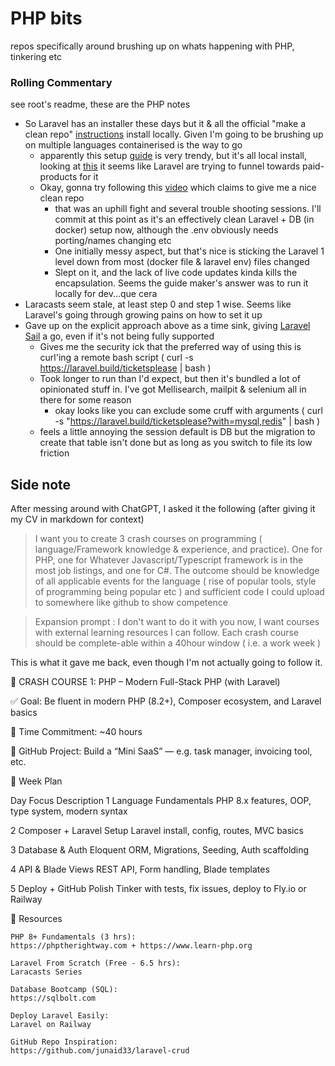 # PHP bits

repos specifically around brushing up on whats happening with PHP, tinkering etc

### Rolling Commentary

see root's readme, these are the PHP notes

* So Laravel has an installer these days but it & all the official "make a clean repo" [instructions](https://laravel.com/docs/12.x#creating-a-laravel-project) install locally. Given I'm going to be brushing up on multiple languages containerised is the way to go
    * apparently this setup [guide](php.new) is very trendy, but it's all local install, looking at [this](https://www.reddit.com/r/laravel/comments/1jd6fh5/laravel_12_sail_docs_removed/) it seems like Laravel are trying to funnel towards paid-products for it
    * Okay, gonna try following this [video](https://www.youtube.com/watch?v=1aDuaPhJT8E) which claims to give me a nice clean repo
        * that was an uphill fight and several trouble shooting sessions. I'll commit at this point as it's an effectively clean Laravel + DB (in docker) setup now, although the .env obviously needs porting/names changing etc
        * One initially messy aspect, but that's nice is sticking the Laravel 1 level down from most (docker file & laravel env) files changed
        * Slept on it, and the lack of live code updates kinda kills the encapsulation. Seems the guide maker's answer was to run it locally for dev...que cera
* Laracasts seem stale, at least step 0 and step 1 wise. Seems like Laravel's going through growing pains on how to set it up
* Gave up on the explicit approach above as a time sink, giving [Laravel Sail](https://laravel.com/docs/12.x/sail) a go, even if it's not being fully supported
    * Gives me the security ick that the preferred way of using this is curl'ing a remote bash script ( curl -s https://laravel.build/ticketsplease | bash )
    * Took longer to run than I'd expect, but then it's bundled a lot of opinionated stuff in. I've got Mellisearch, mailpit & selenium all in there for some reason
        * okay looks like you can exclude some cruff with arguments ( curl -s "https://laravel.build/ticketsplease?with=mysql,redis" | bash )
    * feels a little annoying the session default is DB but the migration to create that table isn't done but as long as you switch to file its low friction

## Side note

After messing around with ChatGPT, I asked it the following (after giving it my CV in markdown for context)

>  I want you to create 3 crash courses on programming ( language/Framework knowledge & experience, and practice). One for PHP, one for Whatever Javascript/Typescript framework is in the most job listings, and one for C#. The outcome should be knowledge of all applicable events for the language ( rise of popular tools, style of programming being popular etc ) and sufficient code I could upload to somewhere like github to show competence

> Expansion prompt : I don't want to do it with you now, I want courses with external learning resources I can follow. Each crash course should be complete-able within a 40hour window ( i.e. a work week )

This is what it gave me back, even though I'm not actually going to follow it.


🚀 CRASH COURSE 1: PHP – Modern Full-Stack PHP (with Laravel)

✅ Goal: Be fluent in modern PHP (8.2+), Composer ecosystem, and Laravel basics

📅 Time Commitment: ~40 hours

📂 GitHub Project: Build a “Mini SaaS” — e.g. task manager, invoicing tool, etc.

🧭 Week Plan

Day	Focus	Description
1	Language Fundamentals	PHP 8.x features, OOP, type system, modern syntax

2	Composer + Laravel Setup	Laravel install, config, routes, MVC basics

3	Database & Auth	Eloquent ORM, Migrations, Seeding, Auth scaffolding

4	API & Blade Views	REST API, Form handling, Blade templates

5	Deploy + GitHub Polish	Tinker with tests, fix issues, deploy to Fly.io or Railway

🧠 Resources

    PHP 8+ Fundamentals (3 hrs):
    https://phptherightway.com + https://www.learn-php.org

    Laravel From Scratch (Free - 6.5 hrs):
    Laracasts Series

    Database Bootcamp (SQL):
    https://sqlbolt.com

    Deploy Laravel Easily:
    Laravel on Railway

    GitHub Repo Inspiration:
    https://github.com/junaid33/laravel-crud